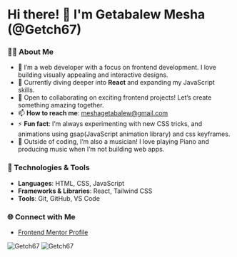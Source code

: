 # Hi there! 👋 I'm Getabalew Mesha (@Getch67)

### 👨‍💻 About Me
- 👀 I’m a web developer with a focus on frontend development. I love building visually appealing and interactive designs.
- 🌱 Currently diving deeper into **React** and expanding my JavaScript skills.
- 💞️ Open to collaborating on exciting frontend projects! Let’s create something amazing together.
- 📫 **How to reach me**: [meshagetabalew@gmail.com](mailto:meshagetabalew@gmail.com)
- ⚡ **Fun fact**: I’m always experimenting with new CSS tricks, and animations using gsap(JavaScript animation library) and css keyframes.
- 🎸 Outside of coding, I’m also a musician! I love playing Piano and producing music when I’m not building web apps.

### 🔧 Technologies & Tools
- **Languages**: HTML, CSS, JavaScript
- **Frameworks & Libraries**: React, Tailwind CSS
- **Tools**: Git, GitHub, VS Code

### 🌐 Connect with Me
- [Frontend Mentor Profile](https://www.frontendmentor.io/profile/Getch67)
<!--- - [LinkedIn](https://www.linkedin.com/in/your-linkedin-profile) *(add your LinkedIn link if you have one)* --->



<!---
Getch67/Getch67 is a ✨ special ✨ repository because its `README.md` (this file) appears on your GitHub profile.
You can click the Preview link to take a look at your changes.
--->
<img src="https://github-readme-stats.vercel.app/api?username=Getch67&show_icons=true&locale=en" alt="Getch67" />
<img src="https://github-readme-stats.vercel.app/api/top-langs?username=Getch67&show_icons=true&locale=en&layout=compact"alt="Getch67" /> 

